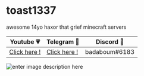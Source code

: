 <h1>toast1337</h1>


awesome 14yo haxor that grief minecraft servers

|Youtube 💗|Telegram 💙|Discord 💜|
|--|--|--|
|[Click here !](https://youtube.com/c/itstoastz)  |[Click here !](https://t.me/wejdene)  | badaboum#6183|

![enter image description here](https://wallpaperaccess.com/full/711515.jpg)
